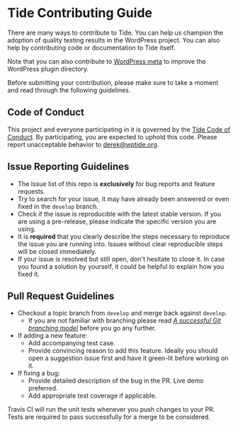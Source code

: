 # Tide Contributing Guide

There are many ways to contribute to Tide. You can help us champion the adoption of quality testing results in the WordPress project. You can also help by contributing code or documentation to Tide itself.

Note that you can also contribute to [WordPress meta](https://make.wordpress.org/meta/handbook/documentation/contributing-with-git/) to improve the WordPress plugin directory.

Before submitting your contribution, please make sure to take a moment and read through the following guidelines.

## Code of Conduct

This project and everyone participating in it is governed by the [Tide Code of Conduct](code-of-conduct.md). By participating, you are expected to uphold this code. Please report unacceptable behavior to derek@wptide.org.

## Issue Reporting Guidelines

- The Issue list of this repo is **exclusively** for bug reports and feature requests.
- Try to search for your issue, it may have already been answered or even fixed in the `develop` branch.
- Check if the issue is reproducible with the latest stable version. If you are using a pre-release, please indicate the specific version you are using.
- It is **required** that you clearly describe the steps necessary to reproduce the issue you are running into. Issues without clear reproducible steps will be closed immediately.
- If your issue is resolved but still open, don't hesitate to close it. In case you found a solution by yourself, it could be helpful to explain how you fixed it.

## Pull Request Guidelines

- Checkout a topic branch from `develop` and merge back against `develop`.
    - If you are not familiar with branching please read [_A successful Git branching model_](http://nvie.com/posts/a-successful-git-branching-model/) before you go any further.
- If adding a new feature:
    - Add accompanying test case.
    - Provide convincing reason to add this feature. Ideally you should open a suggestion issue first and have it green-lit before working on it.
- If fixing a bug:
    - Provide detailed description of the bug in the PR. Live demo preferred.
    - Add appropriate test coverage if applicable.

Travis CI will run the unit tests whenever you push changes to your PR. Tests are required to pass successfully for a merge to be considered.
